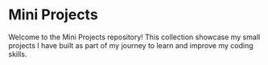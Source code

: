 # Mini Projects

Welcome to the Mini Projects repository! This collection showcase my small projects I have built as part of my journey to learn and improve my coding skills.
